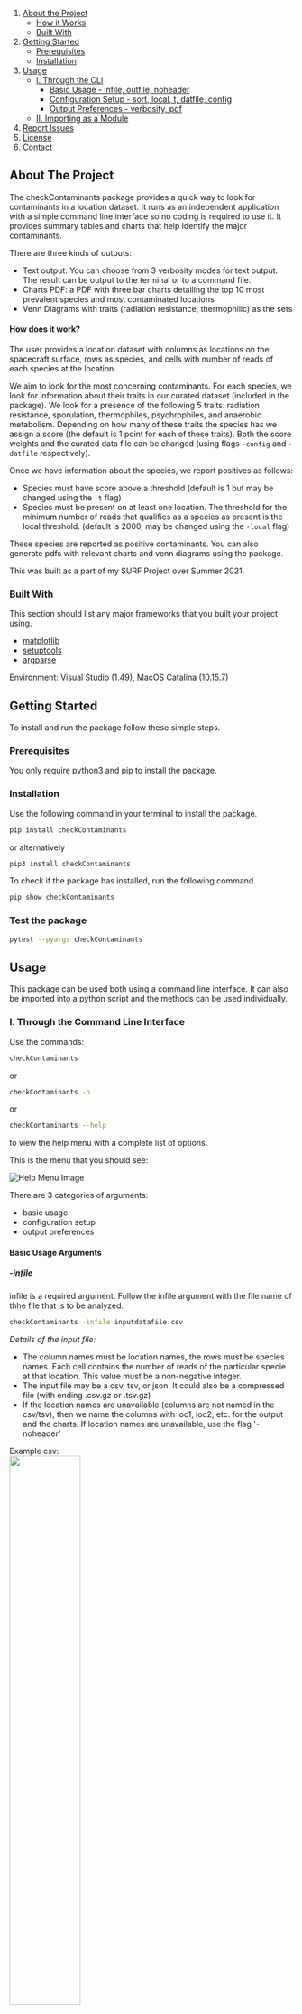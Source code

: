 1. [About the Project](#about-the-project)
    - [How it Works](#how-does-it-work)
    - [Built With](#built-with)
2. [Getting Started](#getting-started)
    - [Prerequisites](#prerequisites)
    - [Installation](#installation)
3. [Usage](#usage)
    - [I. Through the CLI](#i-through-the-command-line-interface)
        - [Basic Usage - infile, outfile, noheader](#basic-usage-arguments)
        - [Configuration Setup - sort, local, t, datfile, config](#configuration-setup)
        - [Output Preferences - verbosity, pdf](#output-preferences)
    - [II. Importing as a Module](#ii-by-importing-as-a-module)
4. [Report Issues](#report-issues)
5. [License](#license)
6. [Contact](#contact)

<!-- ABOUT THE PROJECT -->
## About The Project

<!-- [![Product Name Screen Shot][product-screenshot]](https://example.com) -->

The checkContaminants package provides a quick way to look for contaminants in a location dataset. It runs as an independent application with a simple command line interface so no coding is required to use it. It provides summary tables and charts that help identify the major contaminants.

There are three kinds of outputs:
* Text output: You can choose from 3 verbosity modes for text output. The result can be output to the terminal or to a command file.
* Charts PDF: a PDF with three bar charts detailing the top 10 most prevalent species and most contaminated locations
* Venn Diagrams with traits (radiation resistance, thermophilic) as the sets

#### How does it work?

The user provides a location dataset with columns as locations on the spacecraft surface, rows as species, and cells with number of reads of each species at the location.  

We aim to look for the most concerning contaminants. For each species, we look for information about their traits in our curated dataset (included in the package). We look for a presence of the following 5 traits: radiation resistance, sporulation, thermophiles, psychrophiles, and anaerobic metabolism. Depending on how many of these traits the species has we assign a score (the default is 1 point for each of these traits). Both the score weights and the curated data file can be changed (using flags ```-config``` and ```-datfile``` respectively).  

Once we have information about the species, we report positives as follows:
- Species must have score above a threshold (default is 1 but may be changed using the ```-t``` flag)
- Species must be present on at least one location. The threshold for the minimum number of reads that qualifies as a species as present is the local threshold. (default is 2000, may be changed using the ```-local``` flag)  

These species are reported as positive contaminants. You can also generate pdfs with relevant charts and venn diagrams using the package.

This was built as a part of my SURF Project over Summer 2021.

### Built With

This section should list any major frameworks that you built your project using.
* [matplotlib](https://matplotlib.org/)
* [setuptools](https://pypi.org/project/setuptools/)
* [argparse](https://docs.python.org/3/library/argparse.html)

Environment: Visual Studio (1.49), MacOS Catalina (10.15.7)

<!-- GETTING STARTED -->
## Getting Started

To install and run the package follow these simple steps.

### Prerequisites

You only require python3 and pip to install the package.

### Installation

Use the following command in your terminal to install the package.

```sh
pip install checkContaminants
```
or alternatively
```sh
pip3 install checkContaminants
```
To check if the package has installed, run the following command.
```sh
pip show checkContaminants
```

### Test the package

```sh
pytest --pyargs checkContaminants
```

<!-- USAGE EXAMPLES -->
## Usage

This package can be used both using a command line interface. It can also be imported into a python script and the methods can be used individually.

### I. Through the Command Line Interface
Use the commands:  

```sh
checkContaminants
```
or
```sh
checkContaminants -h
```
or
```sh
checkContaminants --help
```  

to view the help menu with a complete list of options.  

This is the menu that you should see:

![Help Menu Image](/checkSpaceContamination/assets/images/help_menu.png)

There are 3 categories of arguments:

* basic usage
* configuration setup
* output preferences

#### Basic Usage Arguments

##### -infile 

infile is a required argument. Follow the infile argument with the file name of thhe file that is to be analyzed.

```sh
checkContaminants -infile inputdatafile.csv
```
_Details of the input file:_
- The column names must be location names, the rows must be species names. Each cell contains the number of reads of the particular specie at that location. This value must be a non-negative integer.
- The input file may be a csv, tsv, or json. It could also be a compressed file (with ending .csv.gz or .tsv.gz)
- If the location names are unavailable (columns are not named in the csv/tsv), then we name the columns with loc1, loc2, etc. for the output and the charts. If location names are unavailable, use the flag '-noheader'

Example csv:  
<img src="/checkSpaceContamination/assets/images/examplecsv.png" width=50% height=50%>

##### -outfile

outfile is an optional argument. If it is unspecified, the output is printed to the terminal.  

There are three possible output file types (.txt, .csv, .tsv, or .json)  

```sh
checkContaminants -infile inputdatafile.csv -outfile results.txt
```

A text output looks as follows (different verbosities are detailed later):

<img src="../src/imgs/terminaloutput.png" width=50% height=50%>

A csv output looks as follows:

<!-- ![CSV Output Example](imgs/csvoutput.png) -->

<img src="../src/imgs/csvoutput.png">

#### Configuration Setup

##### -sort

The output may be sorted by score (S), number of positive locations (L), or alphabetically by species name (A). You can also give it a combination of two (SL means to first sort by score then by number of positive locations). The default value is SLA.  

If you do not want the order of species to change, use flag ``` -sort I ``` which will leave the result in the input's order.

##### -local

The local threshold the number of reads beyond which we consider a location to be contaminated by the species. The default value is 2000. It can be changed by including a tag as follows:

```sh
checkContaminants -infile inputdatafile.csv -local 3000
```

##### -t  
The score threshold may also be changed. By default, all species with 1 or more of the 5 concerning traits (radiation resistance, thermophilic, psychrophilic, sporulating, anaerobic) are considered contaminants.

##### -datfile 

This is where a datafile may be specified from where the program can access information about the species.  

We have provided a default datafile with 1857 unique species and a value of 0 or 1 assigned to 5 columns (psychrophilic, thermophilic, anaerobe, Radiation Tolerance, Spore formation). There are also other columns (aerobe, mesophilic, etc.) By changing the configuration file using the -config flag detailed below, you can vary how much weight to give these traits in the final score. Default weight for these is 0.

##### -config

The default values for configuration are as follows:

```
{"psychrophilic": 1,
 "mesophilic": 0,
 "thermophilic": 1,
 "Spore formation": 1,
 "aerobe": 0,
 "anaerobe": 1,
 "obligate aerobe": 0,
 "obligate anaerobe": 1,
 "facultative aerobe": 0,
 "facultative anaerobe": 1,
 "microaerophile": 1,
 "aerotolerant": 1,
 "Radiation Tolerance": 1}
 ```
Use the -config flag to specify a text file in the same format to change the weights given to each trait. For instance:

```
{"psychrophilic": 1.2,
 "mesophilic": 0.3,
 "thermophilic": 1.6,
 "Spore formation": 1.6,
 "anaerobe": 1.2,
 "Radiation Tolerance": 2.5}
 ```

- If non-integer values are used for this configuration the -pdf flag cannot be used
- Keys specified in this file must also be columns in the datfile above.

#### Output Preferences

##### Verbosity Modes:

There are 3 verbosity modes.

The first is the least verbose, it is the default (with no flags). It prints the number of species above the threshold value. It lists the contaminants (species with scores above the threshold).

<img src="../src/imgs/terminaloutput.png" height=50% width=50%>

The second is with ```-v``` as flag. It prints Species name (score; number of positive location). It also outputs a summary table with scores, number of species of that score, and the number of locations over which they are spread. Verbosity ```-v``` outputs also provide the number of species that were not found in the curated species in the datfile as well as the total number of locations processed.

<img src="../src/imgs/outv.png" height=50% width=50%>

The verbosity ```-vv``` output is mostly the same as the verbosity ```-v``` output. Except that the names of the species their scores and # of locations are tabulated. There is also a column where the location names are listed.

<img src="../src/imgs/outvv.png" height=70% width=70%>

##### -pdf

By including this flag, a pdf with 3 charts is generated. Also, a pdf with relevant venn diagrams are generated. These are saved to the directory in which the script is run.  

The pdf looks as follows:

<img src="../src/imgs/outpdf.png" height=80% width=80%>

The venn diagrams file looks like this:

<img src="../src/imgs/outvenn.png" height=80% width=80%>

The second chart of the pdf may switch to a log scale y-axis when reasonable. For example:

_Linear Scale Chart Example:_

<img src="../src/imgs/outlin2.png" height=50% width=50%>

_Log Scale Chart Example:_

<img src="../src/imgs/outlog2.png" height=50% width=50%>

The scale of the x-axis of the third chart is controlled by the ```-logchart``` flag. If the flag is included, the chart may have a log scale x-axis if the ratio of the biggest bar to the smallest bar is greater than 100. The two diagrams look as follows:

_Linear Scale Chart Example:_

<img src="../src/imgs/outlin.png" height=50% width=50%>

_Log Scale Chart Example:_

<img src="../src/imgs/outlog.png" height=50% width=50%>

### II By Importing as a Module

Available methods:  
data:

* get_score
* get_score_dict  

diagrams:

* bar_species_for_each_score
* bar_locs_for_top10_species
* survey_reads_at_top10_locs

Usage:

<!-- Report Issues -->
## Report Issues

See the [open issues](https://github.com/checkContaminants/checkSpaceContamination/issues) for a list of proposed features (and known issues)

<!-- LICENSE -->
## License

Distributed under the MIT License. See `LICENSE` for more information.

<!-- CONTACT -->
## Contact

Dr. Ashish Mahabal - [aam@astro.caltech.edu](mailto:aam@astro.caltech.edu)

Dr. Nitin Singh - [nitin.k.singh@jpl.nasa.gov](mailto:nitin.k.singh@jpl.nasa.gov)

Nishka Arora - [naarora@caltech.edu](mailto:naarora@caltech.edu)

Dr. Moogega Cooper - [moogega.cooper@jpl.nasa.gov](mailto:moogega.cooper@jpl.nasa.gov)

Pypi Link:

Project Link: [https://github.com/checkContaminants/checkSpaceContamination](https://github.com/checkContaminants/checkSpaceContamination)

